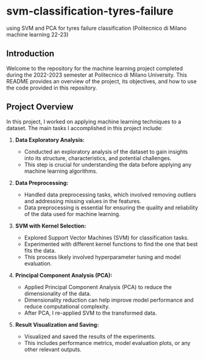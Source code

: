 # svm-classification-tyres-failure
using SVM and PCA for tyres failure classification (Politecnico di Milano machine learning 22-23)


## Introduction

Welcome to the repository for the machine learning project completed during the 2022-2023 semester at Politecnico di Milano University. This README provides an overview of the project, its objectives, and how to use the code provided in this repository.

## Project Overview

In this project, I worked on applying machine learning techniques to a dataset. The main tasks I accomplished in this project include:

1. **Data Exploratory Analysis:** 
   - Conducted an exploratory analysis of the dataset to gain insights into its structure, characteristics, and potential challenges. 
   - This step is crucial for understanding the data before applying any machine learning algorithms.

2. **Data Preprocessing:** 
   - Handled data preprocessing tasks, which involved removing outliers and addressing missing values in the features. 
   - Data preprocessing is essential for ensuring the quality and reliability of the data used for machine learning.

3. **SVM with Kernel Selection:** 
   - Explored Support Vector Machines (SVM) for classification tasks.
   - Experimented with different kernel functions to find the one that best fits the data.
   - This process likely involved hyperparameter tuning and model evaluation.

4. **Principal Component Analysis (PCA):** 
   - Applied Principal Component Analysis (PCA) to reduce the dimensionality of the data.
   - Dimensionality reduction can help improve model performance and reduce computational complexity.
   - After PCA, I re-applied SVM to the transformed data.

5. **Result Visualization and Saving:** 
   - Visualized and saved the results of the experiments.
   - This includes performance metrics, model evaluation plots, or any other relevant outputs.


